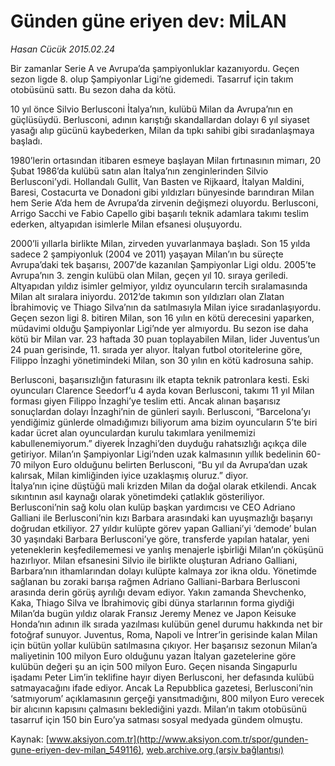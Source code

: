 # Günden güne eriyen dev: MİLAN

*Hasan Cücük 2015.02.24*

<div class="pNewsDetailMainContent" itemprop="articleBody">
 <p>
  Bir zamanlar Serie A ve Avrupa’da şampiyonluklar kazanıyordu. Geçen sezon ligde 8. olup Şampiyonlar Ligi’ne gidemedi. Tasarruf için takım otobüsünü sattı. Bu sezon daha da kötü.
 </p>
 <p>
  10 yıl önce Silvio Berlusconi İtalya’nın, kulübü Milan da Avrupa’nın en güçlüsüydü. Berlusconi, adının karıştığı skandallardan dolayı 6 yıl siyaset yasağı alıp gücünü kaybederken, Milan da tıpkı sahibi gibi sıradanlaşmaya başladı.
 </p>
 <p>
  1980’lerin ortasından itibaren esmeye başlayan Milan fırtınasının mimarı, 20 Şubat 1986’da kulübü satın alan İtalya’nın zenginlerinden Silvio Berlusconi’ydi. Hollandalı Gullit, Van Basten ve Rijkaard, İtalyan Maldini, Baresi, Costacurta ve Donadoni gibi yıldızları bünyesinde barındıran Milan hem Serie A’da hem de Avrupa’da zirvenin değişmezi oluyordu. Berlusconi, Arrigo Sacchi ve Fabio Capello gibi başarılı teknik adamlara takımı teslim ederken, altyapıdan isimlerle Milan efsanesi oluşuyordu.
 </p>
 <p>
  2000’li yıllarla birlikte Milan, zirveden yuvarlanmaya başladı. Son 15 yılda sadece 2 şampiyonluk (2004 ve 2011) yaşayan Milan’ın bu süreçte Avrupa’daki tek başarısı, 2007’de kazanılan Şampiyonlar Ligi oldu. 2005’te Avrupa’nın 3. zengin kulübü olan Milan, geçen yıl 10. sıraya geriledi. Altyapıdan yıldız isimler gelmiyor, yıldız oyuncuların tercih sıralamasında Milan alt sıralara iniyordu. 2012’de takımın son yıldızları olan Zlatan İbrahimoviç ve Thiago Silva’nın da satılmasıyla Milan iyice sıradanlaşıyordu. Geçen sezon ligi 8. bitiren Milan, son 16 yılın en kötü derecesini yaparken, müdavimi olduğu Şampiyonlar Ligi’nde yer almıyordu. Bu sezon ise daha kötü bir Milan var. 23 haftada 30 puan toplayabilen Milan, lider Juventus’un 24 puan gerisinde, 11. sırada yer alıyor. İtalyan futbol otoritelerine göre, Filippo İnzaghi yönetimindeki Milan, son 30 yılın en kötü kadrosuna sahip.
 </p>
 <p>
  Berlusconi, başarısızlığın faturasını ilk etapta teknik patronlara kesti. Eski oyuncuları Clarence Seedorf’u 4 ayda kovan Berlusconi, takımı 11 yıl Milan forması giyen Filippo İnzaghi’ye teslim etti. Ancak alınan başarısız sonuçlardan dolayı İnzaghi’nin de günleri sayılı. Berlusconi, “Barcelona’yı yendiğimiz günlerde olmadığımızı biliyorum ama bizim oyuncuların 5’te biri kadar ücret alan oyunculardan kurulu takımlara yenilmemizi kabullenemiyorum.” diyerek İnzaghi’den duyduğu rahatsızlığı açıkça dile getiriyor. Milan’ın Şampiyonlar Ligi’nden uzak kalmasının yıllık bedelinin 60-70 milyon Euro olduğunu belirten Berlusconi, “Bu yıl da Avrupa’dan uzak kalırsak, Milan kimliğinden iyice uzaklaşmış oluruz.” diyor.
  <br>
   İtalya’nın içine düştüğü mali krizden Milan da doğal olarak etkilendi. Ancak sıkıntının asıl kaynağı olarak yönetimdeki çatlaklık gösteriliyor. Berlusconi’nin sağ kolu olan kulüp başkan yardımcısı ve CEO Adriano Galliani ile Berlusconi’nin kızı Barbara arasındaki kan uyuşmazlığı başarıyı doğrudan etkiliyor. 27 yıldır kulüpte görev yapan Galliani’yi ‘demode’ bulan 30 yaşındaki Barbara Berlusconi’ye göre, transferde yapılan hatalar, yeni yeteneklerin keşfedilememesi ve yanlış menajerle işbirliği Milan’ın çöküşünü hazırlıyor. Milan efsanesini Silvio ile birlikte oluşturan Adriano Galliani, Barbara’nın ithamlarından dolayı kulüpte kalmaya zor ikna oldu. Yönetimde sağlanan bu zoraki barışa rağmen Adriano Galliani-Barbara Berlusconi arasında derin görüş ayrılığı devam ediyor. Yakın zamanda Shevchenko, Kaka, Thiago Silva ve İbrahimoviç gibi dünya starlarının forma giydiği Milan’da bugün yıldız olarak Fransız Jeremy Menez ve Japon Keisuke Honda’nın adının ilk sırada yazılması kulübün genel durumu hakkında net bir fotoğraf sunuyor. Juventus, Roma, Napoli ve İntrer’in gerisinde kalan Milan için bütün yollar kulübün satılmasına çıkıyor. Her başarısız sezonun Milan’a maliyetinin 100 milyon Euro olduğunu yazan İtalyan gazetelerine göre kulübün değeri şu an için 500 milyon Euro. Geçen nisanda Singapurlu işadamı Peter Lim’in teklifine hayır diyen Berlusconi, her defasında kulübü satmayacağını ifade ediyor. Ancak La Repubblica gazetesi, Berlusconi’nin ‘satmıyorum’ açıklamasının gerçeği yansıtmadığını, 800 milyon Euro verecek bir alıcının kapısını çalmasını beklediğini yazdı. Milan’ın takım otobüsünü tasarruf için 150 bin Euro’ya satması sosyal medyada gündem olmuştu.
  </br>
 </p>
</div>


Kaynak: [www.aksiyon.com.tr](http://www.aksiyon.com.tr/spor/gunden-gune-eriyen-dev-milan_549116), [web.archive.org (arşiv bağlantısı)](http://web.archive.org/web/20150730182402/http://www.aksiyon.com.tr/spor/gunden-gune-eriyen-dev-milan_549116)
